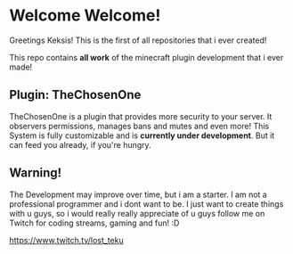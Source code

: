 # Welcome Welcome!
Greetings Keksis! This is the first of all repositories that i ever created!

This repo contains **all work** of the minecraft plugin development that i ever made!

## Plugin: TheChosenOne
TheChosenOne is a plugin that provides more security to your server. It observers permissions, manages bans and mutes and even more!
This System is fully customizable and is **currently under development**.
But it can feed you already, if you're hungry.

## Warning!
The Development may improve over time, but i am a starter. I am not a professional programmer and i dont want to be. I just want to create things with u guys, so i would really really appreciate of u guys follow me on Twitch for 
coding streams, gaming and fun! :D

https://www.twitch.tv/lost_teku
